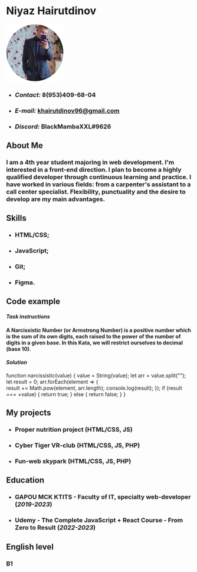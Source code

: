 # Niyaz Hairutdinov
![personal-photo](./img/Eclipse.png "photo")
* ### *Contact:* 8(953)409-68-04
* ### *E-mail:* khairutdinov96@gmail.com
* ### *Discord:* BlackMambaXXL#9626

## About Me
### I am a 4th year student majoring in web development. I'm interested in a front-end direction. I plan to become a highly qualified developer through continuous learning and practice. I have worked in various fields: from a carpenter's assistant to a call center specialist. Flexibility, punctuality and the desire to develop are my main advantages.

## Skills
* ### HTML/CSS;
* ### JavaScript;
* ### Git;
* ### Figma.

## Code example
#### *Task instructions*
#### A Narcissistic Number (or Armstrong Number) is a positive number which is the sum of its own digits, each raised to the power of the number of digits in a given base. In this Kata, we will restrict ourselves to decimal (base 10).
#### *Solution*

function narcissistic(value) {
    value = String(value);
    let arr = value.split("");
    let result = 0;
    arr.forEach(element => {           
        result += Math.pow(element, arr.length);
        console.log(result);
    });
    if (result === +value) {
        return true;
    } else {
        return false;
    }
}

## My projects
* ### Proper nutrition project (HTML/CSS, JS)
* ### Cyber Tiger VR-club (HTML/CSS, JS, PHP)
* ### Fun-web skypark (HTML/CSS, JS, PHP)

## Education
* ### GAPOU MCK KTITS - Faculty of IT, specialty web-developer (*2019-2023*)
* ### Udemy - The Complete JavaScript + React Course - From Zero to Result (*2022-2023*)

## English level
### B1

 